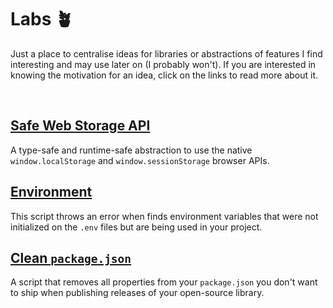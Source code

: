 # Labs 🪴
Just a place to centralise ideas for libraries or abstractions of features I find interesting and may use later on (I probably won't). If you are interested in knowing the motivation for an idea, click on the links to read more about it.

<br>

## [Safe Web Storage API](./safe-storage/)
A type-safe and runtime-safe abstraction to use the native `window.localStorage` and `window.sessionStorage` browser APIs.


## [Environment](./environment/)
This script throws an error when finds environment variables that were not initialized on the `.env` files but are being used in your project.


## [Clean `package.json`](./clean-package-json/)
A script that removes all properties from your <code>package.json</code> you don't want to ship when publishing releases of your open-source library.
